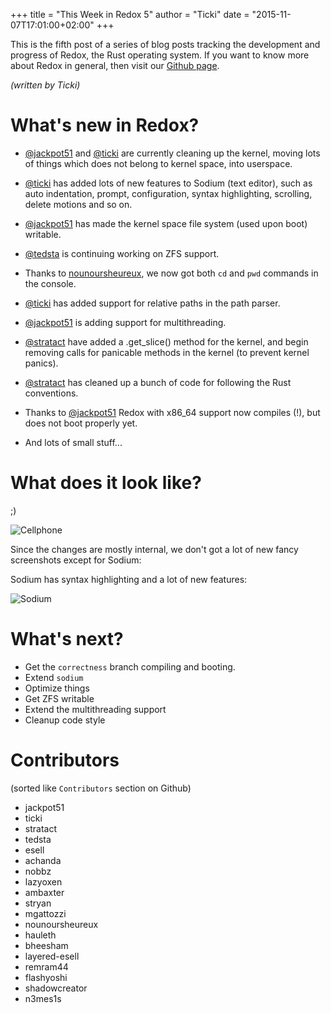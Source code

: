 +++
title = "This Week in Redox 5"
author = "Ticki"
date = "2015-11-07T17:01:00+02:00"
+++

This is the fifth post of a series of blog posts tracking the development and progress of Redox, the Rust operating system. If you want to know more about Redox in general, then visit our [Github page](https://github.com/redox-os/redox).

*(written by Ticki)*

# What's new in Redox?

- [@jackpot51](https://github.com/jackpot51) and [@ticki](https://github.com/ticki) are currently cleaning up the kernel, moving lots of things which does not belong to kernel space, into userspace.

- [@ticki](https://github.com/ticki) has added lots of new features to Sodium (text editor), such as auto indentation, prompt, configuration, syntax highlighting, scrolling, delete motions and so on.

- [@jackpot51](https://github.com/jackpot51) has made the kernel space file system (used upon boot) writable.

- [@tedsta](https://github.com/tedsta) is continuing working on ZFS support.

- Thanks to [nounoursheureux](https://github.com/nounoursheureux), we now got both `cd` and `pwd` commands in the console.

- [@ticki](https://github.com/ticki) has added support for relative paths in the path parser.

- [@jackpot51](https://github.com/jackpot51) is adding support for multithreading.

- [@stratact](https://github.com/stratact) have added a .get_slice() method for the kernel, and begin removing calls for panicable methods in the kernel (to prevent kernel panics).

- [@stratact](https://github.com/stratact) has cleaned up a bunch of code for following the Rust conventions.

- Thanks to [@jackpot51](https://github.com/jackpot51) Redox with x86_64 support now compiles (!), but does not boot properly yet.

- And lots of small stuff...


# What does it look like?

;)

![Cellphone](https://raw.githubusercontent.com/redox-os/redox/master/img/fun/fancy.jpg)

Since the changes are mostly internal, we don't got a lot of new fancy screenshots except for Sodium:

Sodium has syntax highlighting and a lot of new features:

![Sodium](https://raw.githubusercontent.com/redox-os/redox/master/img/fun/Sodium_v1.jpg)


# What's next?

- Get the `correctness` branch compiling and booting.
- Extend `sodium`
- Optimize things
- Get ZFS writable
- Extend the multithreading support
- Cleanup code style

# Contributors

(sorted like `Contributors` section on Github)

- jackpot51
- ticki
- stratact
- tedsta
- esell
- achanda
- nobbz
- lazyoxen
- ambaxter
- stryan
- mgattozzi
- nounoursheureux
- hauleth
- bheesham
- layered-esell
- remram44
- flashyoshi
- shadowcreator
- n3mes1s
